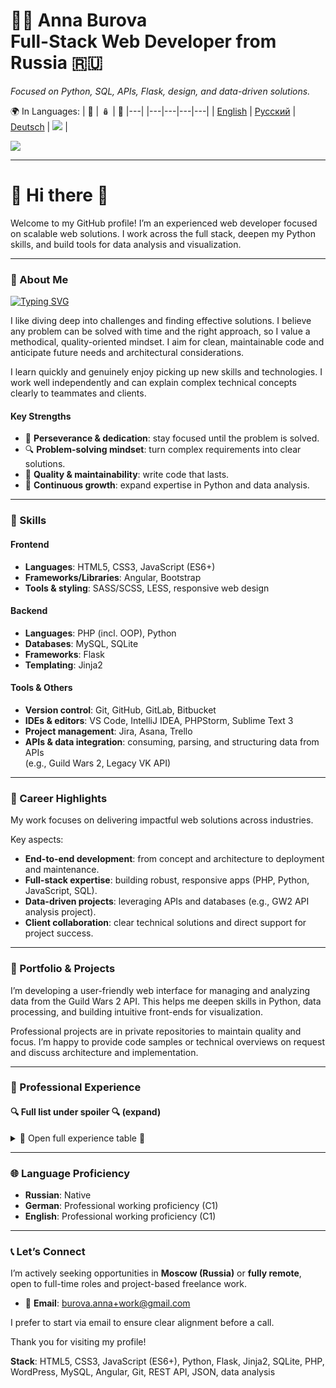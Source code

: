 # 👩‍💻 Anna Burova <br> Full-Stack Web Developer from Russia 🇷🇺

*Focused on Python, SQL, APIs, Flask, design, and data-driven solutions.*

🌍 In Languages:
| 💂 | 🪆 | 🥨 |---|
|---|---|---|---|
| [English](README.md) | [Русский](README.ru.md) | [Deutsch](README.de.md) | <img src="https://visitor-badge.laobi.icu/badge?page_id=AnnaBurova.AnnaBurova&" /> |

<img src="https://github-readme-stats.vercel.app/api/top-langs?username=annaburova&show_icons=true&locale=en&layout=compact" />

---

# 🦎 Hi there 👋

Welcome to my GitHub profile! I’m an experienced web developer focused on scalable web solutions. I work across the full stack, deepen my Python skills, and build tools for data analysis and visualization.

---

### 🚀 About Me

[![Typing SVG](https://readme-typing-svg.herokuapp.com?color=%2336BCF7&lines=Full-Stack+Web+Developer)](https://git.io/typing-svg)

I like diving deep into challenges and finding effective solutions. I believe any problem can be solved with time and the right approach, so I value a methodical, quality-oriented mindset. I aim for clean, maintainable code and anticipate future needs and architectural considerations.

I learn quickly and genuinely enjoy picking up new skills and technologies. I work well independently and can explain complex technical concepts clearly to teammates and clients.

#### Key Strengths

- 🎯 **Perseverance & dedication**: stay focused until the problem is solved.
- 🔍 **Problem-solving mindset**: turn complex requirements into clear solutions.
- 🎨 **Quality & maintainability**: write code that lasts.
- 🧠 **Continuous growth**: expand expertise in Python and data analysis.

---

### 🔧 Skills

#### Frontend

- **Languages**: HTML5, CSS3, JavaScript (ES6+)
- **Frameworks/Libraries**: Angular, Bootstrap
- **Tools & styling**: SASS/SCSS, LESS, responsive web design

#### Backend

- **Languages**: PHP (incl. OOP), Python
- **Databases**: MySQL, SQLite
- **Frameworks**: Flask
- **Templating**: Jinja2

#### Tools & Others

- **Version control**: Git, GitHub, GitLab, Bitbucket
- **IDEs & editors**: VS Code, IntelliJ IDEA, PHPStorm, Sublime Text 3
- **Project management**: Jira, Asana, Trello
- **APIs & data integration**: consuming, parsing, and structuring data from APIs  
(e.g., Guild Wars 2, Legacy VK API)

---

### 💼 Career Highlights

My work focuses on delivering impactful web solutions across industries.

Key aspects:
- **End-to-end development**: from concept and architecture to deployment and maintenance.
- **Full-stack expertise**: building robust, responsive apps (PHP, Python, JavaScript, SQL).
- **Data-driven projects**: leveraging APIs and databases (e.g., GW2 API analysis project).
- **Client collaboration**: clear technical solutions and direct support for project success.

---

### 📂 Portfolio & Projects

I’m developing a user-friendly web interface for managing and analyzing data from the Guild Wars 2 API. This helps me deepen skills in Python, data processing, and building intuitive front-ends for visualization.

Professional projects are in private repositories to maintain quality and focus. I’m happy to provide code samples or technical overviews on request and discuss architecture and implementation.

---

### 💼 Professional Experience

#### 🔍 Full list under spoiler 🔍 (expand)

<details>
  <summary>🧐 Open full experience table 🧐</summary>

  <br/>

  | Period | Role | Company | Key Responsibilities & Achievements |
  | :--- | :--- | :--- | :--- |
  | 06/2023 – present | **Freelance Web Developer** | Self-employed | Development and maintenance of websites;<br> Personal projects to expand skills |
  | 03/2022 – 05/2023 | **Web Development Student** | Personal initiative | Intensive training in full-stack web development;<br> Hands-on work with various technologies and frameworks |
  | 03/2022 – 05/2023 | **Freelance Web Developer** | Various clients | Web development for small businesses;<br> Tailored solutions to client needs |
  | 11/2019 – 02/2022 | **Freelance Web Developer** | MISA International School of Arts | Developed and maintained web solutions;<br> Team collaboration on online presence |
  | 09/2018 – 10/2019 | **Software Developer** | MAS Management & Software GmbH | Development, design, and implementation;<br> Architectures and data models for clients |
  | 08/2016 – 04/2018 | **Frontend Developer** | CHECK24 Vergleichsportal GmbH | Responsive design implementation;<br> Email templates and functional testing |
  | 03/2015 – 07/2016 | **Frontend & Backend Developer** | DePauli AG | Frontend: style overhaul and product templates;<br> Backend: PHP scripts for static page generation |
  | 07/2013 – 02/2015 | **Frontend Developer** | Windeln.de GmbH | Selenium testing;<br> Page creation and styling;<br> Customer support |
  | 09/2012 – 09/2014 | **Web Development Student** | SAE Institute Munich | Diploma program in web development;<br> Fundamentals of front-end and back-end technologies |
  | 09/2008 – 08/2012 | **IT System Electronics Technician** | Siemens AG | System administration: workstation support and infrastructure;<br> Assembly, commissioning, and programming of alarm systems;<br> On-site service |
</details>

---

### 🌐 Language Proficiency

- **Russian**: Native
- **German**: Professional working proficiency (C1)
- **English**: Professional working proficiency (C1)

---

### 📞 Let’s Connect

I’m actively seeking opportunities in **Moscow (Russia)** or **fully remote**,  
open to full-time roles and project-based freelance work.

- 📧 **Email**: [burova.anna+work@gmail.com](mailto:burova.anna+work@gmail.com)

I prefer to start via email to ensure clear alignment before a call.

Thank you for visiting my profile!

**Stack**: HTML5, CSS3, JavaScript (ES6+), Python, Flask, Jinja2, SQLite, PHP, WordPress, MySQL, Angular, Git, REST API, JSON, data analysis
